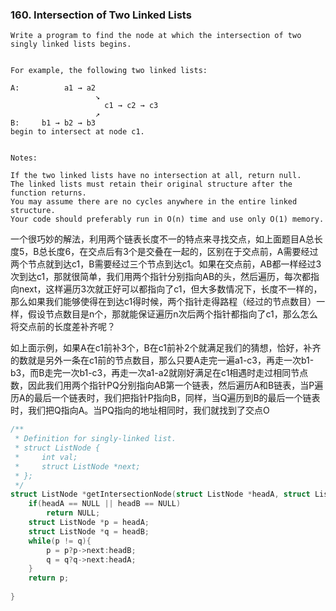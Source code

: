  

### 160. Intersection of Two Linked Lists

~~~
Write a program to find the node at which the intersection of two singly linked lists begins.


For example, the following two linked lists:

A:          a1 → a2
                   ↘
                     c1 → c2 → c3
                   ↗            
B:     b1 → b2 → b3
begin to intersect at node c1.


Notes:

If the two linked lists have no intersection at all, return null.
The linked lists must retain their original structure after the function returns.
You may assume there are no cycles anywhere in the entire linked structure.
Your code should preferably run in O(n) time and use only O(1) memory.
~~~

一个很巧妙的解法，利用两个链表长度不一的特点来寻找交点，如上面题目A总长度5，B总长度6，在交点后有3个是交叠在一起的，区别在于交点前，A需要经过两个节点就到达c1，B需要经过三个节点到达c1。如果在交点前，AB都一样经过3次到达c1，那就很简单，我们用两个指针分别指向AB的头，然后遍历，每次都指向next，这样遍历3次就正好可以都指向了c1，但大多数情况下，长度不一样的，那么如果我们能够使得在到达c1得时候，两个指针走得路程（经过的节点数目）一样，假设节点数目是n个，那就能保证遍历n次后两个指针都指向了c1，那么怎么将交点前的长度差补齐呢？

​	如上面示例，如果A在c1前补3个，B在c1前补2个就满足我们的猜想，恰好，补齐的数就是另外一条在c1前的节点数目，那么只要A走完一遍a1-c3，再走一次b1-b3，而B走完一次b1-c3，再走一次a1-a2就刚好满足在c1相遇时走过相同节点数，因此我们用两个指针PQ分别指向AB第一个链表，然后遍历A和B链表，当P遍历A的最后一个链表时，我们把指针P指向B，同样，当Q遍历到B的最后一个链表时，我们把Q指向A。当PQ指向的地址相同时，我们就找到了交点O

~~~c
/**
 * Definition for singly-linked list.
 * struct ListNode {
 *     int val;
 *     struct ListNode *next;
 * };
 */
struct ListNode *getIntersectionNode(struct ListNode *headA, struct ListNode *headB) {
    if(headA == NULL || headB == NULL)
        return NULL;
    struct ListNode *p = headA;
    struct ListNode *q = headB;
    while(p != q){
        p = p?p->next:headB;
        q = q?q->next:headA;
    }
    return p;
    
}
~~~

